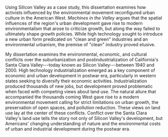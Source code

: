Using Silicon Valley as a case study, this dissertation examines how 
activists influenced by the environmental movement reconfigured urban 
culture in the American West. *Machines in the Valley* argues that the spatial influences of the region's urban development gave rise to modern environmentalism that arose to criticize growth, but along the way failed to ultimately shape growth policies. While high technology sought to introduce a new urban form predicated on "clean and green" industries and an environmental urbanism, the premise of "clean" industry proved elusive.

My dissertation examines the environmental, economic, and cultural conflicts 
over the suburbanization and postindustrialization of California's Santa Clara 
Valley---today known as Silicon Valley---between 1940 and 2000. High 
technology industrialization emerged as a key component of economic and urban 
development in postwar era, particularly in western states seeking to 
diversify their economic activities. Industrialization produced thousands of 
new jobs, but development proved problematic when faced with competing views 
about land use. The natural allure that accompanied the thousands coming West 
gave rise to a modern environmental movement calling for strict limitations on 
urban growth, the preservation of open spaces, and pollution reduction. These 
views on land use lay at the center of these conflicts. Conflict over the 
Santa Clara Valley's land use tells the story not only of Silicon Valley's 
development, but Americans' changing understanding of nature and the 
environmental costs of urban and industrial development during the postwar era.
